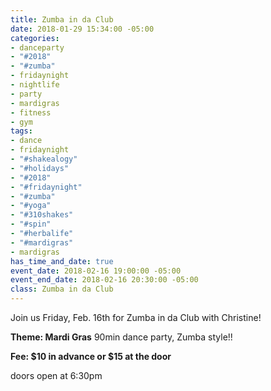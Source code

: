 ```yaml
---
title: Zumba in da Club
date: 2018-01-29 15:34:00 -05:00
categories:
- danceparty
- "#2018"
- "#zumba"
- fridaynight
- nightlife
- party
- mardigras
- fitness
- gym
tags:
- dance
- fridaynight
- "#shakealogy"
- "#holidays"
- "#2018"
- "#fridaynight"
- "#zumba"
- "#yoga"
- "#310shakes"
- "#spin"
- "#herbalife"
- "#mardigras"
- mardigras
has_time_and_date: true
event_date: 2018-02-16 19:00:00 -05:00
event_end_date: 2018-02-16 20:30:00 -05:00
class: Zumba in da Club
---
```


Join us Friday, Feb. 16th for Zumba in da Club with Christine!

**Theme: Mardi Gras**
90min dance party, Zumba style!!

**Fee: $10 in advance or $15 at the door**

doors open at 6:30pm